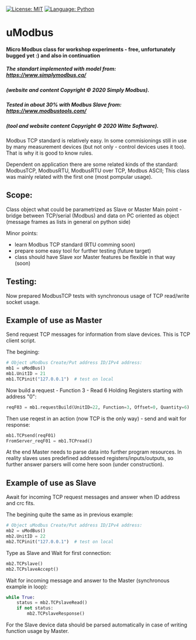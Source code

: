 [![License: MIT](https://img.shields.io/badge/license-MIT-blue)](https://github.com/kkuba91/uModbus/LICENSE)
[![Language: Python](https://img.shields.io/badge/python-%3E%3D3.7-blue)](https://github.com/kkuba91/uModbus)

# uModbus
#### Micro Modbus class for workshop experiments - free, unfortunately bugged yet :) and also in continuation

##### The standart implemented with model from: https://www.simplymodbus.ca/ 
##### (website and content Copyright © 2020 Simply Modbus).

##### Tested in about 30% with Modbus Slave from: https://www.modbustools.com/ 
##### (tool and website content Copyright © 2020 Witte Software).  

Modbus TCP standard is relatively easy. In some commisionings still in use by many measurement devices (but not only - control devices uses it too).
That is why it is good to know rules. 

Dependent on application there are some related kinds of the standard: ModbusTCP, ModbusRTU, ModbusRTU over TCP, Modbus ASCII; This class was mainly related with the first one (most pompular usage).

## Scope:
Class object what could be parametrized as Slave or Master
Main point - bridge between TCP/serial (Modbus) and data on PC oriented as object (message frames as lists in general on python side)

Minor points:
 - learn Modbus TCP standard (RTU comming soon)
 - prepare some easy tool for further testing (future target)
 - class should have Slave xor Master features be flexible in that way (soon)
 
## Testing:
Now prepared ModbusTCP tests with synchronous usage of TCP read/write socket usage.


## Example of use as Master
Send request TCP messages for information from slave devices. This is TCP client script.

The begining:
```python
# Object uModbus Create/Put address ID/IPv4 address:
mb1 = uModBus()
mb1.UnitID = 21
mb1.TCPinit("127.0.0.1")  # test on local
```

Now build a request - Function 3 - Read 6 Holding Registers starting with address "0":
```python
reqF03 = mb1.requestBuild(UnitID=22, Function=3, Offset=0, Quantity=6)
```

Then use reqest in an action (now TCP is the only way) - send and wait for response:
```python
mb1.TCPsend(reqF01)
FromServer_reqF01 = mb1.TCPread()
```

At the end Master needs to parse data into further program resources.
In reality slaves uses predefined addressed registers/inputs/outputs, so further answer parsers will come here soon (under construction).


## Example of use as Slave
Await for incoming TCP request messages and answer when ID address and crc fits.

The begining quite the same as in previous example:
```python
# Object uModbus Create/Put address ID/IPv4 address:
mb2 = uModBus()
mb2.UnitID = 22
mb2.TCPinit("127.0.0.1")  # test on local
```

Type as Slave and Wait for first connection:
```python
mb2.TCPslave()
mb2.TCPslaveAccept()
```

Wait for incoming message and answer to the Master (synchronous example in loop):
```python
while True:
    status = mb2.TCPslaveRead()
    if not status:
        mb2.TCPslaveResponse()
```

For the Slave device data should be parsed automatically in case of writing function usage by Master.

